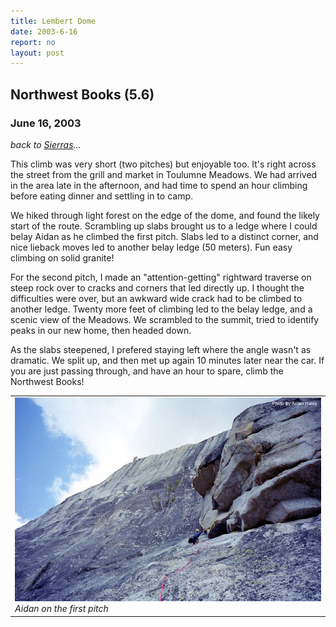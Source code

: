 ```yaml
---
title: Lembert Dome
date: 2003-6-16
report: no
layout: post
---
```


<h2>Northwest Books (5.6)</h2>
<h3>June 16, 2003</h3>

_back to [Sierras](cali.html)..._

This climb was very short (two pitches) but enjoyable too.
It's right across the street from the grill and market in Toulumne Meadows.
We had arrived in the area late in the afternoon, and had time to
spend an hour climbing before eating dinner and settling in to camp.


We hiked through light forest on the edge of the dome, and found the likely
start of the route. Scrambling up slabs brought us to a ledge where I
could belay Aidan as he climbed the first pitch. Slabs led to a 
distinct corner, and nice lieback moves led to another belay ledge
(50 meters). Fun easy climbing on solid granite!


For the second pitch, I made an "attention-getting" rightward traverse
on steep rock over to cracks and corners that led directly up.
I thought the difficulties were over, but an awkward wide crack had
to be climbed to another ledge. Twenty more feet of climbing led to
the belay ledge, and a scenic view of the Meadows. We scrambled to the summit,
tried to identify peaks in our new home, then headed down.


As the slabs steepened, I prefered staying left where the angle wasn't as
dramatic. We split up, and then met up again 10 minutes later near the car.
If you are just passing through, and have an hour to spare, climb the
Northwest Books!




</td>

<td width="30%" valign=top>
<table>
<tr><td>
<a href="images/lembert.jpg"><img src="images/lembert.jpg"></a><br>
<i>Aidan on the first pitch</i>
